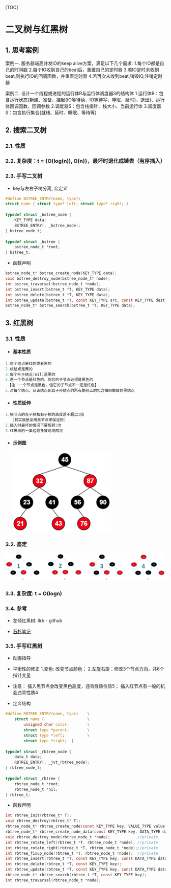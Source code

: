 [TOC]

# 二叉树与红黑树

## 1. 思考案例

 案例一. 服务器端高并发IO的keep alive方案，满足以下几个需求:
1.每个IO都是自己的时间戳
2.每个IO收到自己的beat后，重置自己的定时器
3.若IO定时未收到beat,则执行IO的回调函数，并重置定时器
4.若再次未收到beat,销毁IO,注销定时器

案例二. 设计一个线程或进程的运行体R与运行体调度器S的结构体
1.运行体R：包含运行状态{新建、准备、挂起{IO等待读、IO等待写、睡眠、延时}、退出}、运行体回调函数，回调参数
2.调度器S：包含栈指针、栈大小、当前运行体
3.调度器S：包含执行集合{就绪、延时、睡眠、等待等}



## 2. 搜索二叉树

### 2.1. 性质

### 2.2. 复杂度：t = {O(log(n)),  O(n)}，最坏时退化成链表（有序插入）

### 2.3. 手写二叉树

* key与左右子树分离, 宏定义

```c
#define BSTREE_ENTRY(name, type)\
struct name { struct type* left; struct type* right; }

typedef struct _bstree_node {
    KEY_TYPE data;
    BSTREE_ENTRY(, _bstree_node);
} bstree_node_t;

typedef struct _bstree {
    bstree_node_t *root;
} bstree_t;
```

* 函数声明
```c
bstree_node_t* bstree_create_node(KEY_TYPE data);
void bstree_destroy_node(bstree_node_t* node);
int bstree_traversal(bstree_node_t *node);
int bstree_insert(bstree_t *T, KEY_TYPE data);                           //增
int bstree_delete(bstree_t *T, KEY_TYPE data);                           //删
int bstree_update(bstree_t *T, const KEY_TYPE src, const KEY_TYPE dest); //改
bstree_node_t* bstree_search(bstree_t *T, KEY_TYPE data);                //查
```



## 3. 红黑树

### 3.1. 性质

* #### 基本性质
```c
1.每个结点是红的或者黑的
2.根结点是黑的
3.每个叶子结点(nil)是黑的
4.若一个节点是红色的，则它的子节点必须是黑色的
 【注：一个节点是黑色，但它的子节点不一定是红色】
5.对每个结点，从该结点到其子孙结点的所有路径上的包含相同数目的黑结点
```

*  #### 性质延伸
```c
1.根节点的左子树和右子树的高度差不超过2倍
   [其实就是采用黑节点来保证的]
2.插入时最坏的情况下要旋转3次
3.红黑树的一条边最多被访问两次
```

* #### 示例图

  ![红黑树性质](images/rbtree.png)

### 3.2. 鉴定

![红黑树鉴定](images/rbtree_check.png)

### 3.3. 复杂度: t = O(logn)

### 3.4. 参考

* 左倾红黑树: llrb - github

* [石杉笔记](https://mp.weixin.qq.com/s/oNmUW-rUbTPPgUbFn9oddQ)

### 3.5. 手写红黑树

* 动画指导

* 平衡性的修正
  1.变色:           改变节点颜色；
  2.左旋右旋：修改3个节点方向，共6个指针变量

* 注意：
  插入黑节点会改变黑色高度，违背性质性质5；
  插入红节点有一般的机会违背性质4

* 定义结构
```c
#define RBTREE_ENTRY(name, type)    \
    struct name {                   \
        unsigned char color;        \
        struct type *parent;        \
        struct type *left;          \
        struct type *right;  }

typedef struct _rbtree_node {
    data_t data;
    RBTREE_ENTRY(, _jvt_rbtree_node);
} rbtree_node_t;

typedef struct _rbtree {
    rbtree_node_t *root;
    rbtree_node_t *nil;
} rbtree_t;
```

* 函数声明

```c
int rbtree_init(rbtree_t* T);
void rbtree_destroy(rbtree_t* T);
rbtree_node_t* rbtree_create_node(const KEY_TYPE key, VALUE_TYPE value, int size);//private
rbtree_node_t* rbtree_create_node_data(const KEY_TYPE key, DATA_TYPE data);       //private
void rbtree_destroy_node(rbtree_node_t *node);            //private
int rbtree_rotate_left(rbtree_t *T, rbtree_node_t *node); //private
int rbtree_rotate_right(rbtree_t *T, rbtree_node_t *node);//private
int rbtree_fixup_node(rbtree_t *T, rbtree_node_t *node);  //private
int rbtree_insert(rbtree_t *T, const KEY_TYPE key, const DATA_TYPE data);//增
int rbtree_delete(rbtree_t *T, const KEY_TYPE key);                      //删
int rbtree_update(rbtree_t *T, const KEY_TYPE key, const DATA_TYPE data);//改
rbtree_node_t* rbtree_search(rbtree_t *T, const KEY_TYPE key);           //查
int rbtree_traversal(rbtree_node_t *node);
```

  


